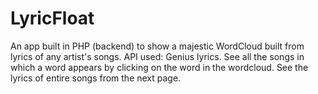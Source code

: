 # LyricFloat
An app built in PHP (backend) to show a majestic WordCloud built from lyrics of any artist's songs. API used: Genius lyrics. See all the songs in which a word appears by clicking on the word in the wordcloud. See the lyrics of entire songs from the next page. 
